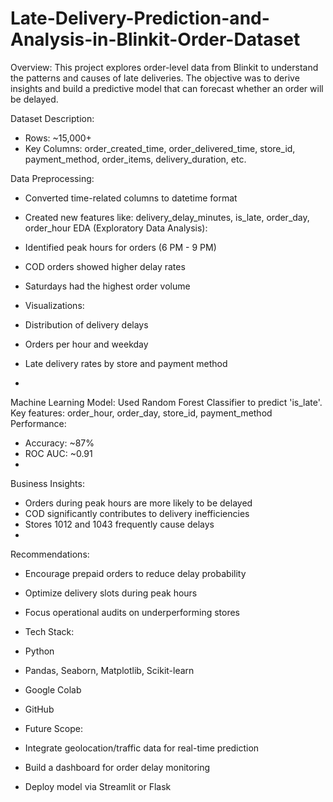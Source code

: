 # Late-Delivery-Prediction-and-Analysis-in-Blinkit-Order-Dataset

Overview:
This project explores order-level data from Blinkit to understand the patterns and causes of late
deliveries. The objective was to derive insights and build a predictive model that can forecast
whether an order will be delayed.

Dataset Description:
- Rows: ~15,000+
- Key Columns: order_created_time, order_delivered_time, store_id, payment_method, order_items,
delivery_duration, etc.

Data Preprocessing:
- Converted time-related columns to datetime format
- Created new features like: delivery_delay_minutes, is_late, order_day, order_hour
EDA (Exploratory Data Analysis):

- Identified peak hours for orders (6 PM - 9 PM)
- COD orders showed higher delay rates
- Saturdays had the highest order volume

- Visualizations:
- Distribution of delivery delays
- Orders per hour and weekday
-  Late delivery rates by store and payment method
-  
Machine Learning Model:
Used Random Forest Classifier to predict 'is_late'.
Key features: order_hour, order_day, store_id, payment_method
Performance:
- Accuracy: ~87%
- ROC AUC: ~0.91
- 
Business Insights:
- Orders during peak hours are more likely to be delayed
- COD significantly contributes to delivery inefficiencies
- Stores 1012 and 1043 frequently cause delays
- 
Recommendations:
- Encourage prepaid orders to reduce delay probability
- Optimize delivery slots during peak hours
- Focus operational audits on underperforming stores

- Tech Stack:
- Python
- Pandas, Seaborn, Matplotlib, Scikit-learn
- Google Colab
- GitHub

- Future Scope:
- Integrate geolocation/traffic data for real-time prediction
- Build a dashboard for order delay monitoring
- Deploy model via Streamlit or Flask

